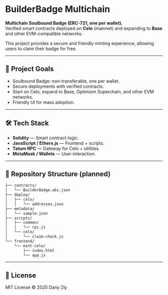 # BuilderBadge Multichain

**Multichain Soulbound Badge (ERC-721, one per wallet).**  
Verified smart contracts deployed on **Celo** (mainnet) and expanding to **Base** and other EVM-compatible networks.  

This project provides a secure and friendly minting experience, allowing users to claim their badge for free.  

---

## 🎯 Project Goals
- Soulbound Badge: non-transferable, one per wallet.  
- Secure deployments with verified contracts.  
- Start on Celo, expand to Base, Optimism Superchain, and other EVM networks.  
- Friendly UI for mass adoption.  

---

## 🛠 Tech Stack
- **Solidity** — Smart contract logic.  
- **JavaScript / Ethers.js** — Frontend + scripts.  
- **Tatum RPC** — Gateway for Celo + utilities.  
- **MetaMask / Wallets** — User interaction.  

---

## 📂 Repository Structure (planned)

```markdown
├── contracts/
│   └── BuilderBadge.abi.json
├── deploy/
│   ├── celo/
│   │   └── addresses.json
├── metadata/
│   └── sample.json
├── scripts/
│   ├── common/
│   │   └── rpc.js
│   └── celo/
│       └── claim-check.js
└── frontend/
    └── mint-celo/
        ├── index.html
        └── app.js

```
---

## 📜 License
MIT License © 2025 Dany Zly
